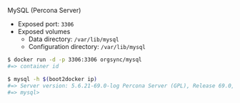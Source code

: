 MySQL (Percona Server)

- Exposed port: `3306`
- Exposed volumes
  - Data directory: `/var/lib/mysql`
  - Configuration directory: `/var/lib/mysql`

```sh
$ docker run -d -p 3306:3306 orgsync/mysql
#=> container id

$ mysql -h $(boot2docker ip)
#=> Server version: 5.6.21-69.0-log Percona Server (GPL), Release 69.0, Revision 675
#=> mysql>
```
